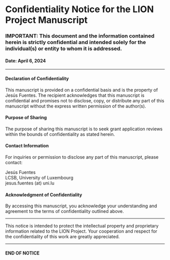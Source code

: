 # Confidentiality Notice for the LION Project Manuscript

### **IMPORTANT**: This document and the information contained herein is strictly confidential and intended solely for the individual(s) or entity to whom it is addressed. 

#### Date: April 6, 2024

---

#### **Declaration of Confidentiality**

This manuscript is provided on a confidential basis and is the property of Jesús Fuentes. The recipient acknowledges that this manuscript is confidential and promises not to disclose, copy, or distribute any part of this manuscript without the express written permission of the author(s).

#### **Purpose of Sharing**

The purpose of sharing this manuscript is to seek grant application reviews within the bounds of confidentiality as stated herein.

#### **Contact Information**

For inquiries or permission to disclose any part of this manuscript, please contact:

Jesús Fuentes  
LCSB, University of Luxembourg  
jesus.fuentes (at) uni.lu

#### **Acknowledgment of Confidentiality**

By accessing this manuscript, you acknowledge your understanding and agreement to the terms of confidentiality outlined above.

---

This notice is intended to protect the intellectual property and proprietary information related to the LION Project. Your cooperation and respect for the confidentiality of this work are greatly appreciated.

---

#### **END OF NOTICE**

